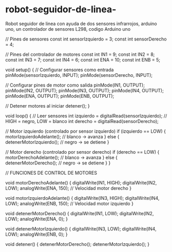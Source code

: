 # robot-seguidor-de-linea-
Robot seguidor de linea con ayuda de dos sensores infrarrojos, arduino uno, un controlador de sensores L298, 
codigo Arduino uno

// Pines de sensores
const int sensorIzquierdo = 3;
const int sensorDerecho  = 4;

// Pines del controlador de motores
const int IN1 = 9;
const int IN2 = 8;
const int IN3 = 7;
const int IN4 = 6;
const int ENA = 10;
const int ENB = 5;

void setup() {
  // Configurar sensores como entrada
  pinMode(sensorIzquierdo, INPUT);
  pinMode(sensorDerecho, INPUT);

  // Configurar pines de motor como salida
  pinMode(IN1, OUTPUT);
  pinMode(IN2, OUTPUT);
  pinMode(IN3, OUTPUT);
  pinMode(IN4, OUTPUT);
  pinMode(ENA, OUTPUT);
  pinMode(ENB, OUTPUT);

  // Detener motores al iniciar
  detener();
}

void loop() {
  // Leer sensores
  int izquierdo = digitalRead(sensorIzquierdo);  // HIGH = negro, LOW = blanco
  int derecho = digitalRead(sensorDerecho);

  // Motor izquierdo (controlado por sensor izquierdo)
  if (izquierdo == LOW) {
    motorIzquierdoAdelante();  // blanco → avanza
  } else {
    detenerMotorIzquierdo();   // negro → se detiene
  }

  // Motor derecho (controlado por sensor derecho)
  if (derecho == LOW) {
    motorDerechoAdelante();    // blanco → avanza
  } else {
    detenerMotorDerecho();     // negro → se detiene
  }
}

// FUNCIONES DE CONTROL DE MOTORES

void motorDerechoAdelante() {
  digitalWrite(IN1, HIGH);
  digitalWrite(IN2, LOW);
  analogWrite(ENA, 150);  // Velocidad motor derecho
}

void motorIzquierdoAdelante() {
  digitalWrite(IN3, HIGH);
  digitalWrite(IN4, LOW);
  analogWrite(ENB, 150);  // Velocidad motor izquierdo
}

void detenerMotorDerecho() {
  digitalWrite(IN1, LOW);
  digitalWrite(IN2, LOW);
  analogWrite(ENA, 0);
}

void detenerMotorIzquierdo() {
  digitalWrite(IN3, LOW);
  digitalWrite(IN4, LOW);
  analogWrite(ENB, 0);
}

void detener() {
  detenerMotorDerecho();
  detenerMotorIzquierdo();
}
